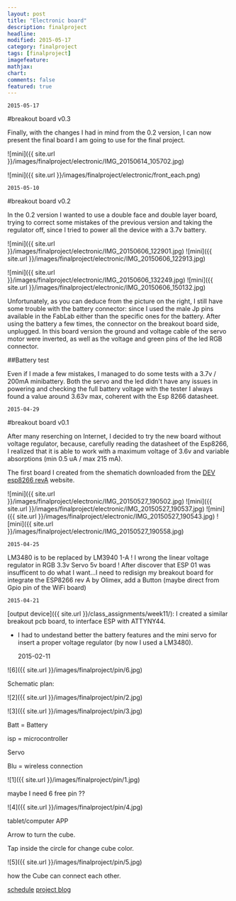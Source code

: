 ```yaml
---
layout: post
title: "Electronic board"
description: finalproject
headline: 
modified: 2015-05-17
category: finalproject
tags: [finalproject]
imagefeature:
mathjax: 
chart: 
comments: false
featured: true
---
```


	2015-05-17

#breakout board v0.3

Finally, with the changes I had in mind from the 0.2 version, I can now present the final board I am going to use for the final project.

![mini]({{ site.url }}/images/finalproject/electronic/IMG_20150614_105702.jpg)

![mini]({{ site.url }}/images/finalproject/electronic/front_each.png)

	2015-05-10

#breakout board v0.2

In the 0.2 version I wanted to use a double face and double layer board, trying to correct some mistakes of the previous version and taking the regulator off, since I tried to power all the device with a 3.7v battery.

![mini]({{ site.url }}/images/finalproject/electronic/IMG_20150606_122901.jpg)
![mini]({{ site.url }}/images/finalproject/electronic/IMG_20150606_122913.jpg)

![mini]({{ site.url }}/images/finalproject/electronic/IMG_20150606_132249.jpg)
![mini]({{ site.url }}/images/finalproject/electronic/IMG_20150606_150132.jpg)

Unfortunately, as you can deduce from the picture on the right, I still have some trouble with the battery connector: since I used the male Jp pins available in the FabLab either than the specific ones for the battery.
After using the battery a few times, the connector on the breakout board side, unplugged.
In this board version the ground and voltage cable of the servo motor were inverted, as well as the voltage and green pins of the led RGB connector.

##Battery test

Even if I made a few mistakes, I managed to do some tests with a 3.7v / 200mA minibattery. Both the servo and the led didn't have any issues in powering and checking the full battery voltage with the tester I always found a value around 3.63v max, coherent with the Esp 8266 datasheet.

	2015-04-29

#breakout board v0.1

After many reserching on Internet, I decided to try the new board without voltage regulator, because, carefully reading the datasheet of the Esp8266, I realized that it is able to work with a maximum voltage of 3.6v and variable absorptions (min 0.5 uA / max 215 mA).

The first board I created from the shematich downloaded from the [DEV esp8266 revA](https://www.olimex.com/Products/IoT/MOD-WIFI-ESP8266-DEV/open-source-hardware) website.


![mini]({{ site.url }}/images/finalproject/electronic/IMG_20150527_190502.jpg)
![mini]({{ site.url }}/images/finalproject/electronic/IMG_20150527_190537.jpg)
![mini]({{ site.url }}/images/finalproject/electronic/IMG_20150527_190543.jpg)
![mini]({{ site.url }}/images/finalproject/electronic/IMG_20150527_190558.jpg)



	2015-04-25

LM3480 is to be replaced by LM3940 1-A  ! I wrong the linear voltage regulator in RGB 3.3v Servo 5v board !
After discover that ESP 01 was insufficent to do what I want...I need to redisign my breakout board for integrate the ESP8266 rev A by Olimex, add a Button (maybe direct from Gpio pin of the WiFi board)


	2015-04-21

[output device]({{ site.url }}/class_assignments/week11/): I created a similar breakout pcb board, to interface ESP with ATTYNY44.
- I had to undestand better the battery features and the mini servo for insert a proper voltage regulator (by now I used a LM3480).


	2015-02-11


![6]({{ site.url }}/images/finalproject/pin/6.jpg)

Schematic plan:

![2]({{ site.url }}/images/finalproject/pin/2.jpg)

![3]({{ site.url }}/images/finalproject/pin/3.jpg)

Batt = Battery

isp = microcontroller

Servo

Blu = wireless connection

![1]({{ site.url }}/images/finalproject/pin/1.jpg)

 maybe I need 6 free pin ??

![4]({{ site.url }}/images/finalproject/pin/4.jpg)

tablet/computer APP

Arrow to turn the cube.

Tap inside the circle for change cube color.

![5]({{ site.url }}/images/finalproject/pin/5.jpg)

how the Cube can connect each other.




<a href="{{ site.url }}/finalproject/schedule/"><span class="tiny button success ">schedule</span></a>
<a href="{{ site.url }}/final_project/"><span class="tiny button success ">project blog</span></a>
